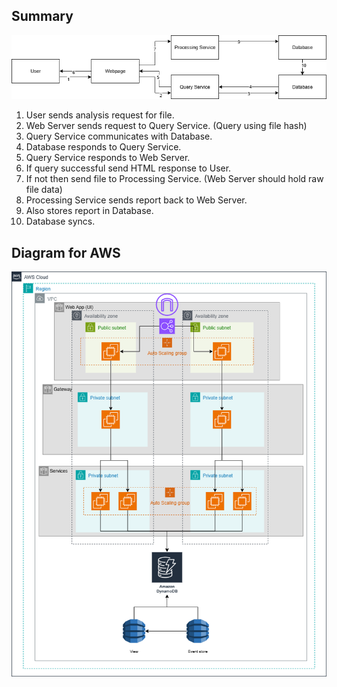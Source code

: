 ## Summary

![](high-level-view-2.drawio.png)

1. User sends analysis request for file.
2. Web Server sends request to Query Service. (Query using file hash)
3. Query Service communicates with Database.
4. Database responds to Query Service.
5. Query Service responds to Web Server.
6. If query successful send HTML response to User.
7. If not then send file to Processing Service. (Web Server should hold raw file data)
8. Processing Service sends report back to Web Server.
9. Also stores report in Database.
10. Database syncs.

## Diagram for AWS

![](high-level-view.drawio.png)


